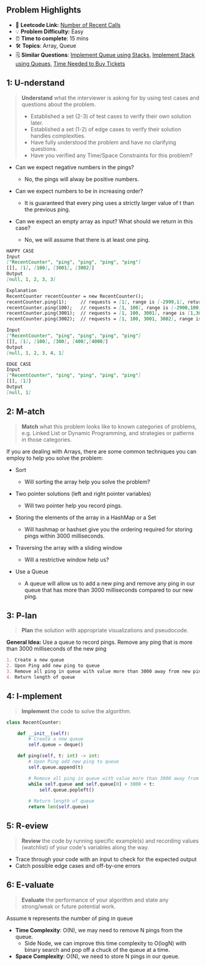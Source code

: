 ## Problem Highlights

* 🔗 **Leetcode Link:** [Number of Recent Calls](https://leetcode.com/problems/number-of-recent-calls/) 
* 💡 **Problem Difficulty:** Easy
* ⏰ **Time to complete**: 15 mins
* 🛠️ **Topics**: Array, Queue
* 🗒️ **Similar Questions**: [Implement Queue using Stacks](https://leetcode.com/problems/implement-queue-using-stacks/), [Implement Stack using Queues](https://leetcode.com/problems/implement-stack-using-queues/), [Time Needed to Buy Tickets](https://leetcode.com/problems/time-needed-to-buy-tickets/)
    
## 1: U-nderstand
 
> **Understand** what the interviewer is asking for by using test cases and questions about the problem.
> 
> - Established a set (2-3) of test cases to verify their own solution later.
> - Established a set (1-2) of edge cases to verify their solution handles complexities.
> - Have fully understood the problem and have no clarifying questions.
> - Have you verified any Time/Space Constraints for this problem?

- Can we expect negative numbers in the pings?
  - No, the pings will alway be positive numbers.

- Can we expect numbers to be in increasing order?
  - It is guaranteed that every ping uses a strictly larger value of t than the previous ping.

- Can we expect an empty array as input? What should we return in this case?
  - No, we will assume that there is at least one ping.
   
```markdown
HAPPY CASE
Input
["RecentCounter", "ping", "ping", "ping", "ping"]
[[], [1], [100], [3001], [3002]]
Output
[null, 1, 2, 3, 3]

Explanation
RecentCounter recentCounter = new RecentCounter();
recentCounter.ping(1);     // requests = [1], range is [-2999,1], return 1
recentCounter.ping(100);   // requests = [1, 100], range is [-2900,100], return 2
recentCounter.ping(3001);  // requests = [1, 100, 3001], range is [1,3001], return 3
recentCounter.ping(3002);  // requests = [1, 100, 3001, 3002], range is [2,3002], return 3

Input
["RecentCounter", "ping", "ping", "ping", "ping"]
[[], [1], [100], [300], [400],[4000]]
Output
[null, 1, 2, 3, 4, 1]

EDGE CASE
Input
["RecentCounter", "ping", "ping", "ping", "ping"]
[[], [1]]
Output
[null, 1]
```   
    
## 2: M-atch

> **Match** what this problem looks like to known categories of problems, e.g. Linked List or Dynamic Programming, and strategies or patterns in those categories.

If you are dealing with Arrays, there are some common techniques you can employ to help you solve the problem:
- Sort
    - Will sorting the array help you solve the problem?
- Two pointer solutions (left and right pointer variables)
    - Will two pointer help you record pings.

- Storing the elements of the array in a HashMap or a Set
    - Will hashmap or hashset give you the ordering required for storing pings within 3000 milliseconds.

- Traversing the array with a sliding window
    - Will a restrictive window help us?

- Use a Queue
    - A queue will allow us to add a new ping and remove any ping in our queue that has more than 3000 milliseconds compared to our new ping.
## 3: P-lan

> **Plan** the solution with appropriate visualizations and pseudocode.

**General Idea:** Use a queue to record pings. Remove any ping that is more than 3000 milliseconds of the new ping

```markdown
1. Create a new queue
2. Upon Ping add new ping to queue
3. Remove all ping in queue with value more than 3000 away from new ping
4. Return length of queue
```

## 4: I-mplement

> **Implement** the code to solve the algorithm.

```python
class RecentCounter:

    def __init__(self):
        # Create a new queue
        self.queue = deque()

    def ping(self, t: int) -> int:
        # Upon Ping add new ping to queue
        self.queue.append(t)

        # Remove all ping in queue with value more than 3000 away from new ping
        while self.queue and self.queue[0] + 3000 < t:
            self.queue.popleft()
        
        # Return length of queue
        return len(self.queue)
```
    
## 5: R-eview

> **Review** the code by running specific example(s) and recording values (watchlist) of your code's variables along the way.

- Trace through your code with an input to check for the expected output
- Catch possible edge cases and off-by-one errors

## 6: E-valuate

> **Evaluate** the performance of your algorithm and state any strong/weak or future potential work.

Assume `N` represents the number of ping in queue 
    
* **Time Complexity**: O(N), we may need to remove N pings from the queue. 
    * Side Node, we can improve this time complexity to O(logN) with binary search and pop off a chuck of the queue at a time.
* **Space Complexity**: O(N), we need to store N pings in our queue.